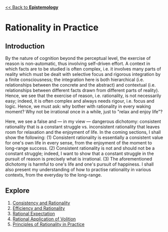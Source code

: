 [<< Back to **Epistemology**](https://pranav-gopalkrishna.github.io/philosophy/epistemology)

# Rationality in Practice

## Introduction
By the nature of cognition beyond the perceptual level, the exercise of reason is non-automatic, thus involving self-driven effort. A context in which facts are to be studied is often complex, i.e. it involves many parts of reality which must be dealt with selective focus and rigorous integration by a finite consciousness; the integration here is both hierarchical (i.e. relationships between the concrete and the abstract) and contextual (i.e. relationships between different facts drawn from different parts of reality). Hence, we see that the exercise of reason, i.e. rationality, is not necessarily easy; indeed, it is often complex and always needs rigour, i.e. focus and logic. Hence, we must ask: why bother with rationality in every waking moment? Why not be irrational once in a while, just to "relax and enjoy life"?

Here, we see a false and — in my view — dangerous dichotomy: consistent rationality that is a constant struggle vs. inconsistent rationality that leaves room for relaxation and the enjoyment of life. In the coming sections, I shall show the following: (1) Consistent rationality is essentially a consistent value for one's own life in every sense, from the enjoyment of the moment to long-range success. (2) Consistent rationality is not and should not be a constant struggle; indeed, I want to show that a constant struggle in the pursuit of reason is precisely what is irrational. (3) The aforementioned dichotomy is harmful to one's life and one's pursuit of happiness. I shall also present my understanding of how to practise rationality in various contexts, from the everyday to the long-range.

## Explore
1. [Consistency and Rationality](https://pranav-gopalkrishna.github.io/philosophy/epistemology/rationality-in-practice/1-consistency-and-rationality.html)
2. [Efficiency and Rationality](https://pranav-gopalkrishna.github.io/philosophy/epistemology/rationality-in-practice/2-efficiency-and-rationality.html)
3. [Rational Expectation](https://pranav-gopalkrishna.github.io/philosophy/epistemology/rationality-in-practice/3-rational-expectation.html)
4. [Rational Application of Volition](https://pranav-gopalkrishna.github.io/philosophy/epistemology/rationality-in-practice/4-rational-application-of-volition.html)
5. [Principles of Rationality in Practice](https://pranav-gopalkrishna.github.io/philosophy/epistemology/rationality-in-practice/5-principles-for-rationality-in-practice.html)